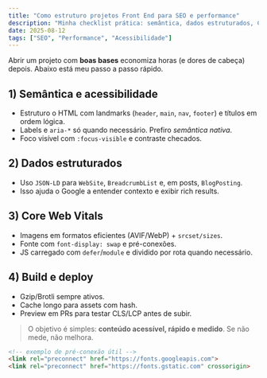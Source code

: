 ```yaml
---
title: "Como estruturo projetos Front End para SEO e performance"
description: "Minha checklist prática: semântica, dados estruturados, Core Web Vitals e pipeline de build enxuto."
date: 2025-08-12
tags: ["SEO", "Performance", "Acessibilidade"]
---
```


Abrir um projeto com **boas bases** economiza horas (e dores de cabeça) depois. Abaixo está meu passo a passo rápido.

## 1) Semântica e acessibilidade
- Estruturo o HTML com landmarks (`header`, `main`, `nav`, `footer`) e títulos em ordem lógica.
- Labels e `aria-*` só quando necessário. Prefiro *semântica nativa*.
- Foco visível com `:focus-visible` e contraste checados.

## 2) Dados estruturados
- Uso `JSON-LD` para `WebSite`, `BreadcrumbList` e, em posts, `BlogPosting`.
- Isso ajuda o Google a entender contexto e exibir rich results.

## 3) Core Web Vitals
- Imagens em formatos eficientes (AVIF/WebP) + `srcset/sizes`.
- Fonte com `font-display: swap` e pré-conexões.
- JS carregado com `defer`/`module` e dividido por rota quando necessário.

## 4) Build e deploy
- Gzip/Brotli sempre ativos.
- Cache longo para assets com hash.
- Preview em PRs para testar CLS/LCP antes de subir.

> O objetivo é simples: **conteúdo acessível, rápido e medido**. Se não mede, não melhora.

```html
<!-- exemplo de pré-conexão útil -->
<link rel="preconnect" href="https://fonts.googleapis.com">
<link rel="preconnect" href="https://fonts.gstatic.com" crossorigin>
```
